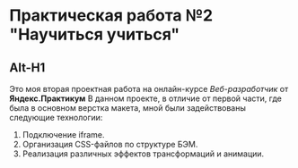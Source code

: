 # Практическая работа №2 "Научиться учиться"
Alt-H1
------
Это моя вторая проектная работа на онлайн-курсе *Веб-разработчик*
от **Яндекс.Практикум**
В данном проекте, в отличие от первой части, где была в основном
верстка макета, мной были задействованы следующие технологии:
1. Подключение iframe.
2. Организация CSS-файлов по структуре БЭМ.
3. Реализация различных эффектов трансформаций и анимации.
